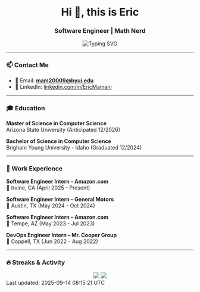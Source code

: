 <h1 align="center">Hi 👋, this is Eric</h1>
<h3 align="center">Software Engineer | Math Nerd</h3>

<div align="center">
  <img src="https://readme-typing-svg.herokuapp.com?font=Fira+Code&size=22&pause=1000&color=635BFF&center=true&vCenter=true&width=435&lines=Software+Engineer" alt="Typing SVG" />
</div>

---

### 📫 Contact Me

- 📧 Email: **mam20009@byui.edu**
- 💼 LinkedIn: [linkedin.com/in/EricMamani](https://www.linkedin.com/in/EricMamani)

---

### 🎓 Education

**Master of Science in Computer Science**  
Arizona State University (Anticipated 12/2026)

**Bachelor of Science in Computer Science**  
Brigham Young University - Idaho (Graduated 12/2024)

---

### 💼 Work Experience

**Software Engineer Intern – Amazon.com**  
📍 Irvine, CA (April 2025 - Present)

**Software Engineer Intern – General Motors**  
📍 Austin, TX (May 2024 - Oct 2024)

**Software Engineer Intern – Amazon.com**  
📍 Tempe, AZ (May 2023 - Jul 2023)

**DevOps Engineer Intern – Mr. Cooper Group**  
📍 Coppell, TX (Jun 2022 - Aug 2022)
<!--
---

### 📈 GitHub Stats

<section align="center">
   <img src="https://github-readme-stats.vercel.app/api?username=ericmamaniramirez13&show_icons=true&theme=radical" height="150px"/>
</section>
-->
---

### 🔥 Streaks & Activity

<section align="center">
  <img src="https://github-readme-streak-stats.herokuapp.com?user=ericmamaniramirez13&theme=radical" />
  <img src="https://github-readme-stats.vercel.app/api/top-langs/?username=ericmamaniramirez13&layout=compact&theme=radical"/>
</section>
Last updated: <!-- last-update --> 2025-09-14 08:15:21 UTC

